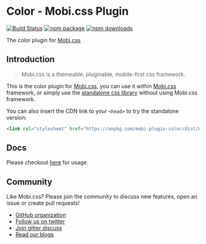 # Color - Mobi.css Plugin

[![Build Status](https://img.shields.io/travis/mobi-css/mobi-plugin-color.svg)](https://travis-ci.org/mobi-css/mobi-plugin-color) [![npm package](https://img.shields.io/npm/v/mobi-plugin-color.svg)](https://www.npmjs.org/package/mobi-plugin-color) [![npm downloads](http://img.shields.io/npm/dm/mobi-plugin-color.svg)](https://www.npmjs.org/package/mobi-plugin-color) 

The color plugin for [Mobi.css](http://getmobicss.com)

## Introduction

> Mobi.css is a themeable, pluginable, mobile-first css framework.

This is the color plugin for [Mobi.css](http://getmobicss.com), you can use it within [Mobi.css](http://getmobicss.com) framework, or simply use the [standalone css library](https://github.com/mobi-css/mobi-plugin-color/releases) without using Mobi.css framework.

You can also insert the CDN link to your `<head>` to try the standalone version:

```html
<link rel="stylesheet" href="https://unpkg.com/mobi-plugin-color/dist/mobi-plugin-color.min.css" />
```

## Docs

Please checkout [here](https://mobi-css.github.io/mobi-plugin-color/) for usage.

## Community

Like Mobi.css? Please join the community to discuss new features, open an issue or create pull requests!

- [GitHub organization](http://github.com/mobi-css)
- [Follow us on twitter](https://twitter.com/mobi_css)
- [Join gitter discuss](https://gitter.im/mobi-css)
- [Read our blogs](https://medium.com/@mobi_css)
